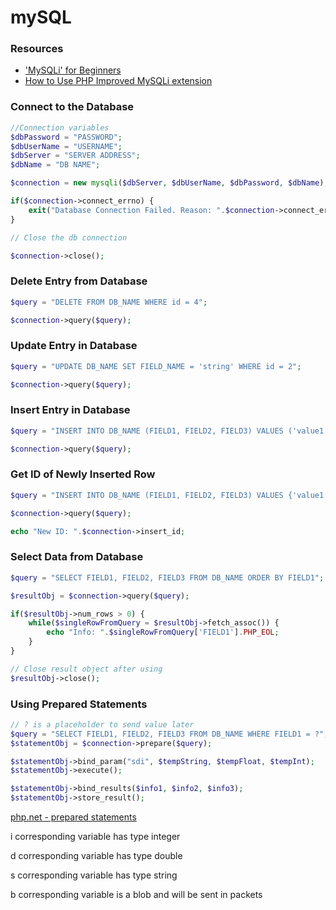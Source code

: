 # mySQL

### Resources

- ['MySQLi' for Beginners](http://codular.com/php-mysqli)
- [How to Use PHP Improved MySQLi extension](http://www.pontikis.net/blog/how-to-use-php-improved-mysqli-extension-and-why-you-should)

### Connect to the Database

```php
//Connection variables
$dbPassword = "PASSWORD";
$dbUserName = "USERNAME";
$dbServer = "SERVER ADDRESS";
$dbName = "DB NAME";

$connection = new mysqli($dbServer, $dbUserName, $dbPassword, $dbName);

if($connection->connect_errno) {
    exit("Database Connection Failed. Reason: ".$connection->connect_error);
}

// Close the db connection 

$connection->close();
```

### Delete Entry from Database

```php
$query = "DELETE FROM DB_NAME WHERE id = 4";

$connection->query($query);
```

### Update Entry in Database

```php
$query = "UPDATE DB_NAME SET FIELD_NAME = 'string' WHERE id = 2";

$connection->query($query);
```

### Insert Entry in Database

```php
$query = "INSERT INTO DB_NAME (FIELD1, FIELD2, FIELD3) VALUES ('value1', 'value2', 'value3')";

$connection->query($query);
```

### Get ID of Newly Inserted Row

```php
$query = "INSERT INTO DB_NAME (FIELD1, FIELD2, FIELD3) VALUES {'value1', 'value2', 'value3'}";

$connection->query($query);

echo "New ID: ".$connection->insert_id;
```

### Select Data from Database

```php
$query = "SELECT FIELD1, FIELD2, FIELD3 FROM DB_NAME ORDER BY FIELD1";

$resultObj = $connection->query($query);

if($resultObj->num_rows > 0) {
    while($singleRowFromQuery = $resultObj->fetch_assoc()) {
        echo "Info: ".$singleRowFromQuery['FIELD1'].PHP_EOL;
    }
}

// Close result object after using
$resultObj->close();
```

### Using Prepared Statements

```php
// ? is a placeholder to send value later
$query = "SELECT FIELD1, FIELD2, FIELD3 FROM DB_NAME WHERE FIELD1 = ?";
$statementObj = $connection->prepare($query);

$statementObj->bind_param("sdi", $tempString, $tempFloat, $tempInt);
$statementObj->execute();

$statementObj->bind_results($info1, $info2, $info3);
$statementObj->store_result();

```

[php.net - prepared statements](http://php.net/manual/en/mysqli.quickstart.prepared-statements.php)

i
corresponding variable has type integer

d
corresponding variable has type double

s
corresponding variable has type string

b
corresponding variable is a blob and will be sent in packets
